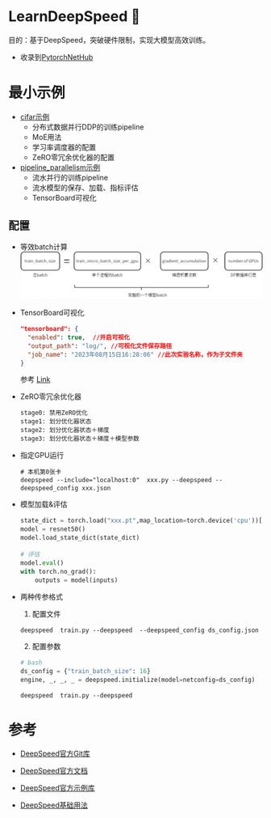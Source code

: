 # LearnDeepSpeed 🚀
目的：基于DeepSpeed，突破硬件限制，实现大模型高效训练。

- 收录到[PytorchNetHub](https://github.com/bobo0810/PytorchNetHub)



# 最小示例

- [cifar示例](training/cifar/README.md)
  - 分布式数据并行DDP的训练pipeline
  - MoE用法
  - 学习率调度器的配置
  - ZeRO零冗余优化器的配置
- [pipeline_parallelism示例](training/pipeline_parallelism)
  - 流水并行的训练pipeline
  - 流水模型的保存、加载、指标评估
  - TensorBoard可视化



## 配置
- 等效batch计算
  ![img.png](assets/img.png)
- TensorBoard可视化
  ```json
  "tensorboard": {
    "enabled": true,  //开启可视化
    "output_path": "log/", //可视化文件保存路径
    "job_name": "2023年08月15日16:28:06" //此次实验名称，作为子文件夹
  }
  ```
  参考 [Link](https://www.deepspeed.ai/docs/config-json/#monitoring-module-tensorboard-wandb-csv)
- ZeRO零冗余优化器
  ```txt
  stage0: 禁用ZeRO优化
  stage1: 划分优化器状态
  stage2: 划分优化器状态＋梯度
  stage3: 划分优化器状态＋梯度＋模型参数
  ```
- 指定GPU运行
  ```shell
  # 本机第0张卡
  deepspeed --include="localhost:0"  xxx.py --deepspeed --deepspeed_config xxx.json
  ```
- 模型加载&评估
  ```python
  state_dict = torch.load("xxx.pt",map_location=torch.device('cpu'))["module"]
  model = resnet50()
  model.load_state_dict(state_dict)

  # 评估
  model.eval()
  with torch.no_grad():
      outputs = model(inputs)
  ```
- 两种传参格式
  1. 配置文件
  ```shell
  deepspeed  train.py --deepspeed  --deepspeed_config ds_config.json
  ```

  2. 配置参数
  ```python
  # bash 
  ds_config = {"train_batch_size": 16}
  engine, _, _, _ = deepspeed.initialize(model=netconfig=ds_config)
  ```
  ```shell
  deepspeed  train.py --deepspeed 
  ```


# 参考

- [DeepSpeed官方Git库](https://github.com/microsoft/DeepSpeed)  

- [DeepSpeed官方文档](https://www.deepspeed.ai/getting-started/) 

- [DeepSpeed官方示例库](https://github.com/microsoft/DeepSpeedExamples)  

- [DeepSpeed基础用法](https://github.com/microsoft/DeepSpeedExamples/blob/master/training/HelloDeepSpeed/README.md) 